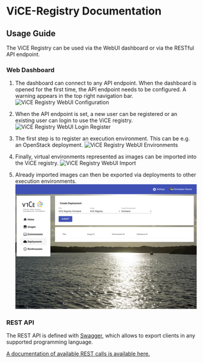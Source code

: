 # ViCE-Registry Documentation

## Usage Guide

The ViCE Registry can be used via the WebUI dashboard or via the RESTful API endpoint.

### Web Dashboard

1. The dashboard can connect to any API endpoint. When the dashboard is opened
   for the first time, the API endpoint needs to be configured. A warning
   appears in the top right navigation bar. ![ViCE Registry WebUI
   Configuration](screenshots/configuration.png "ViCE Registry WebUI
   Configuration")

2. When the API endpoint is set, a new user can be registered or an existing
   user can login to use the ViCE registry. ![ViCE Registry WebUI Login
   Register](screenshots/login_register.png "ViCE Registry WebUI Login
   Register")

3. The first step is to register an execution environment. This can be e.g. an
   OpenStack deployment. ![ViCE Registry WebUI
   Environments](screenshots/environment.png "ViCE Registry WebUI Environments")

4. Finally, virtual environments represented as images can be imported into the
   ViCE registry. ![ViCE Registry WebUI Import](screenshots/import.png "ViCE
   Registry WebUI Import")

5. Already imported images can then be exported via deployments to other
   execution environments. ![ViCE Registry WebUI Export](screenshots/deploy.png
   "ViCE Registry WebUI Export")


### REST API

The REST API is defined with [Swagger](https://swagger.io/), which allows to
export clients in any supported programming language. 

[A documentation of available REST calls is available here.](./api/index.html)